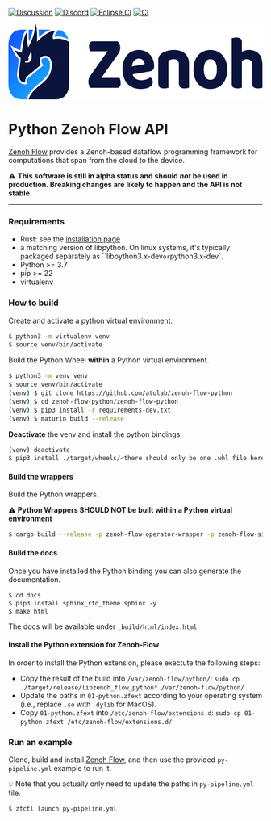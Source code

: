 [![Discussion](https://img.shields.io/badge/discussion-on%20github-blue)](https://github.com/eclipse-zenoh/roadmap/discussions)
[![Discord](https://img.shields.io/badge/chat-on%20discord-blue)](https://discord.gg/vSDSpqnbkm)
[![Eclipse CI](https://ci.eclipse.org/zenoh/buildStatus/icon?job=zenoh-flow-python-nightly&subject=Eclipse%20CI)](https://ci.eclipse.org/zenoh/view/Zenoh%20Flow/job/zenoh-flow-python-nightly/)
[![CI](https://github.com/eclipse-zenoh/zenoh-flow-python/actions/workflows/ci.yml/badge.svg)](https://github.com/eclipse-zenoh/zenoh-flow-python/actions/workflows/ci.yml)

<img src="https://raw.githubusercontent.com/eclipse-zenoh/zenoh/master/zenoh-dragon.png" height="150">


# Python Zenoh Flow API
[Zenoh Flow](https://github.com/eclipse-zenoh/zenoh-flow) provides a Zenoh-based dataflow programming framework for computations that span from the cloud to the device.

:warning: **This software is still in alpha status and should _not_ be used in production. Breaking changes are likely to happen and the API is not stable.**

-----------

### Requirements

- Rust: see the [installation page](https://www.rust-lang.org/tools/install)
- a matching version of libpython. On linux systems, it's typically packaged separately as ``libpython3.x-dev` or `python3.x-dev`.
- Python >= 3.7
- pip >= 22
- virtualenv




### How to build

Create and activate a python virtual environment:

```bash
$ python3 -m virtualenv venv
$ source venv/bin/activate
```

Build the Python Wheel **within** a Python virtual environment.

```bash
$ python3 -m venv venv
$ source venv/bin/activate
(venv) $ git clone https://github.com/atolab/zenoh-flow-python
(venv) $ cd zenoh-flow-python/zenoh-flow-python
(venv) $ pip3 install -r requirements-dev.txt
(venv) $ maturin build --release
```

**Deactivate** the venv and install the python bindings.

```bash
(venv) deactivate
$ pip3 install ./target/wheels/<there should only be one .whl file here>
```

#### Build the wrappers

Build the Python wrappers.

:warning: **Python Wrappers SHOULD NOT be built within a Python virtual environment**

```bash
$ cargo build --release -p zenoh-flow-operator-wrapper -p zenoh-flow-sink-wrapper -p zenoh-flow-source-wrapper
```

#### Build the docs

Once you have installed the Python binding you can also generate the documentation.
```
$ cd docs
$ pip3 install sphinx_rtd_theme sphinx -y
$ make html
```

The docs will be available under `_build/html/index.html`.


#### Install the Python extension for Zenoh-Flow

In order to install the Python extension, please exectute the following steps:
- Copy the result of the build into `/var/zenoh-flow/python/`: `sudo cp ./target/release/libzenoh_flow_python* /var/zenoh-flow/python/`
- Update the paths in `01-python.zfext` according to your operating system (i.e., replace `.so` with `.dylib` for MacOS).
- Copy `01-python.zfext` into `/etc/zenoh-flow/extensions.d`: `sudo cp 01-python.zfext /etc/zenoh-flow/extensions.d/`


### Run an example

Clone, build and install [Zenoh Flow](https://github.com/zenoh/zenoh-flow), and then use the provided `py-pipeline.yml` example to run it.

:bulb: Note that you actually only need to update the paths in `py-pipeline.yml` file.

```bash
$ zfctl launch py-pipeline.yml
```


